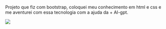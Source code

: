 Projeto que fiz com bootstrap, coloquei meu conhecimento em html e css e me aventurei com essa tecnologia com a ajuda da + AI-gpt.

<img src="https://thumbs.dreamstime.com/b/vista-do-espa%C3%A7o-para-o-planeta-terra-gal%C3%A1xias-estrelas-cometa-asteroides-na-nebulosa-saturna-panorama-c%C3%B3smico-universo-fantasia-206500686.jpg"/>
